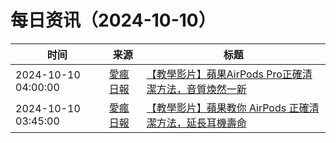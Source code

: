 ﻿# 每日资讯（2024-10-10）

|时间|来源|标题|
|---|---|---|
|2024-10-10 04:00:00|[愛瘋日報](http://www.iphonetaiwan.org/feeds/posts/default)|[【教學影片】蘋果AirPods Pro正確清潔方法，音質煥然一新](https://www.iphonetaiwan.org/2024/10/how-to-clean-airpods-pro-mesh.html)|
|2024-10-10 03:45:00|[愛瘋日報](http://www.iphonetaiwan.org/feeds/posts/default)|[【教學影片】蘋果教你 AirPods 正確清潔方法，延長耳機壽命](https://www.iphonetaiwan.org/2024/10/how-to-clean-airpods-mesh.html)|
